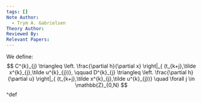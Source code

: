 ```yaml
---
tags: []
Note Author:
  - Trym A. Gabrielsen
Theory Author: 
Reviewed By: 
Relevant Papers:
---
```

We define:
$$
C^{k}_{j} \triangleq \left. \frac{\partial h}{\partial x} \right|_{ (t_{k+j},\tilde x^{k}_{j},\tilde u^{k}_{j})}, \qquad D^{k}_{j} \triangleq \left. \frac{\partial h}{\partial u} \right|_{ (t_{k+j},\tilde x^{k}_{j},\tilde u^{k}_{j})}
\quad \forall j \in \mathbb{Z}_{0,N}
$$
^def
